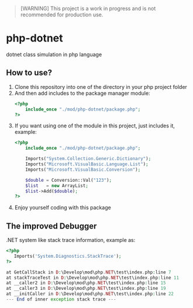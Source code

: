 > [WARNING] This project is a work in progress and is not recommended for production use.

# php-dotnet
dotnet class simulation in php language

## How to use?

1. Clone this repository into one of the directory in your php project folder
2. And then add includes to the package manager module:
   ```php
   <?php
       include_once "./mod/php-dotnet/package.php";
   ?>
   ```
3. If you want using one of the module in this project, just includes it, example:
   ```php
   <?php
       include_once "./mod/php-dotnet/package.php";

       Imports("System.Collection.Generic.Dictionary");
       Imports("Microsoft.VisualBasic.Language.List");
       Imports("Microsoft.VisualBasic.Conversion");

       $double = Conversion::Val("123");
       $list   = new ArrayList;
       $list->Add($double);
   ?>
   ```
4. Enjoy yourself coding with this package

## The improved Debugger

.NET system like stack trace information, example as:

```php
<?php
   Imports('System.Diagnostics.StackTrace');
?>

at GetCallStack in D:\Develop\mod\php.NET\test\index.php:line 7
at stackTraceTest in D:\Develop\mod\php.NET\test\index.php:line 11
at __caller2 in D:\Develop\mod\php.NET\test\index.php:line 15
at __caller3 in D:\Develop\mod\php.NET\test\index.php:line 19
at __initCaller in D:\Develop\mod\php.NET\test\index.php:line 22
--- End of inner exception stack trace ---
```

